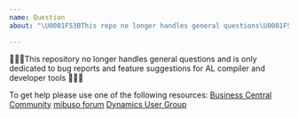 ```yaml
---
name: Question
about: "\U0001F53BThis repo no longer handles general questions\U0001F53B"

---
```


🔻🔻🔻This repository no longer handles general questions and is only dedicated to bug reports and feature suggestions for AL compiler and developer tools 🔻🔻🔻

To get help please use one of the following resources:
[Business Central Community](https://community.dynamics.com/business/f/758)
[mibuso forum](https://forum.mibuso.com/categories/nav-three-tier)
[Dynamics User Group](https://dynamicsuser.net/nav/f/developers)
